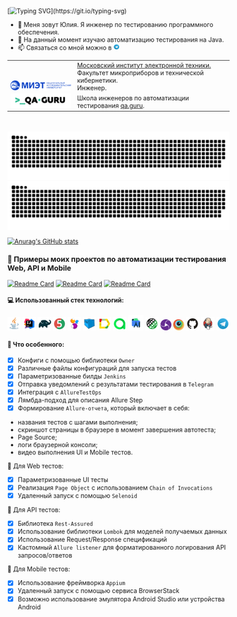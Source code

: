 [![Typing SVG](https://readme-typing-svg.herokuapp.com?font=Fira+Code&weight=500&size=27&pause=1000&color=E4590D&background=FFFFFF&center=true&width=435&lines=%D0%92%D1%81%D0%B5%D0%BC+%D0%BF%D1%80%D0%B8%D0%B2%D0%B5%D1%82!)](https://git.io/typing-svg)
- 🔭 Меня зовут Юлия. Я инженер по тестированию программного обеспечения.
- 🌱 На данный момент изучаю автоматизацию тестирования на Java.
- 📫 Связаться со мной можно в [<img width="3%" title="Telegram" src="images/logo/Telegram.svg">](https://t.me/Yulia_Orl) 

<table width="100%" border='0'>
   <tr> 
    <td width="30%" valign="bottom"><img src="/images/logo/Miet.svg"></td><td valign="middle"><a target="_blank" href="https://miet.ru/">Московский институт электронной техники.</a></br>Факультет микроприборов и технической кибернетики.</br>Инженер.</td></tr>
    <tr><td width="30%" valign="bottom"><img src="/images/logo/QaGuru.png"></td><td valign="middle">Школа инженеров по автоматизации тестирования <a target="_blank" href="https://qa.guru">qa.guru</a>.</td></tr>
   </tr>
  </table>
  </br>

![github contribution grid snake animation](https://raw.githubusercontent.com/platane/platane/output/github-contribution-grid-snake-dark.svg#gh-dark-mode-only)![github contribution grid snake animation](https://raw.githubusercontent.com/platane/platane/output/github-contribution-grid-snake.svg#gh-light-mode-only)


[![Anurag's GitHub stats](https://github-readme-stats.vercel.app/api?username=YuliaOrl)](https://github.com/YuliaOrl/github-readme-stats)

### :orange_book: Примеры моих проектов по автоматизации тестирования Web, API и Mobile
[![Readme Card](https://github-readme-stats.vercel.app/api/pin/?username=YuliaOrl&repo=Project-UI-PobedaAero)](https://github.com/YuliaOrl/Project-UI-PobedaAero)
[![Readme Card](https://github-readme-stats.vercel.app/api/pin/?username=YuliaOrl&repo=Project-API-Reqres)](https://github.com/YuliaOrl/Project-API-Reqres)
[![Readme Card](https://github-readme-stats.vercel.app/api/pin/?username=YuliaOrl&repo=Project-Mobile-Wikipedia)](https://github.com/YuliaOrl/Project-Mobile-Wikipedia)

#### :computer: Использованный стек технологий:
<p align="center">
<code><img width="6%" title="Java" src="images/logo/Java.svg"></code>
<code><img width="6%" title="IntelliJ IDEA" src="images/logo/IntelijIDEA.svg"></code>
<code><img width="6%" title="Gradle" src="images/logo/Gradle.svg"></code>
<code><img width="6%" title="JUnit5" src="images/logo/JUnit5.svg"></code>
<code><img width="6%" title="Selenide" src="images/logo/Selenide.svg"></code>
<code><img width="6%" title="Selenoid" src="images/logo/Selenoid.svg"></code>
<code><img width="6%" title="Allure TestOps" src="images/logo/AllureReport.svg"></code>
<code><img width="6%" title="Allure Report" src="images/logo/AllureTestOps.svg"></code>
<code><img width="7%" title="AndroidStudio" src="images/logo/AndroidStudio.svg"></code>
<code><img width="6%" title="RestAssured" src="images/logo/RestAssured.svg"></code>
<code><img width="5%" title="Appium" src="images/logo/Appium.svg"></code>
<code><img width="5%" title="Browserstack" src="images/logo/BrowserStack.svg"></code>
<code><img width="6%" title="GitHub" src="images/logo/GitHub.svg"></code>
<code><img width="6%" title="Jenkins" src="images/logo/Jenkins.svg"></code>
<code><img width="6%" title="Telegram" src="images/logo/Telegram.svg"></code>
</p>

 #### :triangular_flag_on_post: Что особенного:

- [x] Конфиги с помощью библиотеки `Owner`
- [x] Различные файлы конфигураций для запуска тестов
- [x] Параметризованные билды `Jenkins`
- [x] Отправка уведомлений с результатами тестирования в `Telegram`
- [x] Интеграция с `AllureTestOps`
- [x] Лямбда-подход для описания Allure Step
- [x] Формирование `Allure-отчета`, который включает в себя:
 * названия тестов с шагами выполнения;
 * скриншот страницы в браузере в момент завершения автотеста;
 * Page Source;
 * логи браузерной консоли;
 * видео выполнения UI и Mobile тестов.
 
 :pushpin: Для Web тестов:
- [x] Параметризованные UI тесты
- [x] Реализация `Page Object` c использованием `Chain of Invocations`
- [x] Удаленный запуск с помощью `Selenoid`

 :pushpin: Для API тестов:
- [x] Библиотека `Rest-Assured`
- [x] Использование библиотеки `Lombok` для моделей получаемых данных
- [x] Использование Request/Response спецификаций
- [x] Кастомный `Allure listener` для форматированного логирования API запросов/ответов
 
 :pushpin: Для Mobile тестов:
- [x] Использование фреймворка `Appium`
- [x] Удаленный запуск с помощью сервиса BrowserStack
- [x] Возможно использование эмулятора Android Studio или устройства Android
